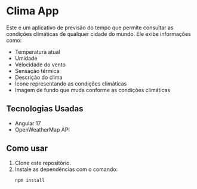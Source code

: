 # Clima App

Este é um aplicativo de previsão do tempo que permite consultar as condições climáticas de qualquer cidade do mundo. Ele exibe informações como:

- Temperatura atual
- Umidade
- Velocidade do vento
- Sensação térmica
- Descrição do clima
- Ícone representando as condições climáticas
- Imagem de fundo que muda conforme as condições climáticas

## Tecnologias Usadas

- Angular 17
- OpenWeatherMap API

## Como usar

1. Clone este repositório.
2. Instale as dependências com o comando:
   ```bash
   npm install


